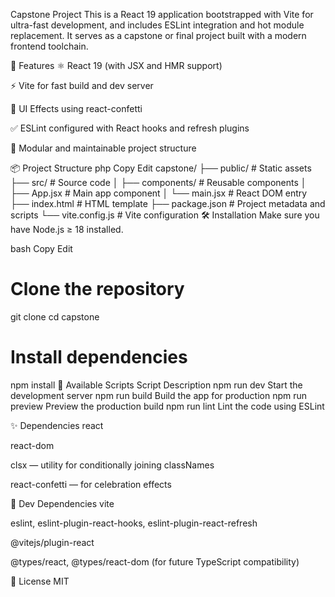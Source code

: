 
Capstone Project
This is a React 19 application bootstrapped with Vite for ultra-fast development, and includes ESLint integration and hot module replacement. It serves as a capstone or final project built with a modern frontend toolchain.

🚀 Features
⚛️ React 19 (with JSX and HMR support)

⚡️ Vite for fast build and dev server

🎉 UI Effects using react-confetti

✅ ESLint configured with React hooks and refresh plugins

🧱 Modular and maintainable project structure

📦 Project Structure
php
Copy
Edit
capstone/
├── public/             # Static assets
├── src/                # Source code
│   ├── components/     # Reusable components
│   ├── App.jsx         # Main app component
│   └── main.jsx        # React DOM entry
├── index.html          # HTML template
├── package.json        # Project metadata and scripts
└── vite.config.js      # Vite configuration
🛠️ Installation
Make sure you have Node.js ≥ 18 installed.

bash
Copy
Edit
# Clone the repository
git clone <repo-url>
cd capstone

# Install dependencies
npm install
🧪 Available Scripts
Script	Description
npm run dev	Start the development server
npm run build	Build the app for production
npm run preview	Preview the production build
npm run lint	Lint the code using ESLint

✨ Dependencies
react

react-dom

clsx — utility for conditionally joining classNames

react-confetti — for celebration effects

🧪 Dev Dependencies
vite

eslint, eslint-plugin-react-hooks, eslint-plugin-react-refresh

@vitejs/plugin-react

@types/react, @types/react-dom (for future TypeScript compatibility)

📄 License
MIT
